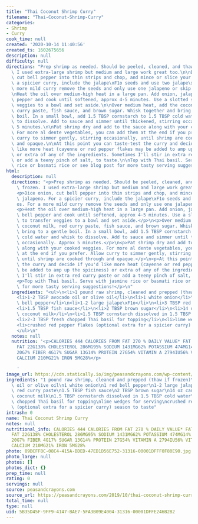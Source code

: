 ```yaml
---
title: "Thai Coconut Shrimp Curry"
filename: "Thai-Coconut-Shrimp-Curry"
categories:
- Shrimp
- Curry
cook_time: null
created: '2020-10-14 11:40:56'
created_ts: 1602675656
description: null
difficulty: null
directions: "Prep shrimp as needed. Should be peeled, cleaned, and thawed if frozen.\
  \ I used extra-large shrimp but medium and large work great too.\n\nDice onion,\
  \ cut bell pepper into thin strips and chop, and mince or slice your jalapeno. For\
  \ a spicier curry, include the jalape\xF1o seeds and use two jalape\xF1os. For a\
  \ more mild curry remove the seeds and only use one jalapeno or skip entirely.\n\
  \nHeat the oil over medium-high heat in a large pan. Add onion, jalapeno, and bell\
  \ pepper and cook until softened, approx 4-5 minutes. Use a slotted spoon to transfer\
  \ veggies to a bowl and set aside.\n\nOver medium heat, add the coconut milk, red\
  \ curry paste, fish sauce, and brown sugar. Whisk together and bring to a gentle\
  \ boil. In a small bowl, add 1.5 TBSP cornstarch to 1.5 TBSP cold water and whisk\
  \ to dissolve. Add to sauce and simmer until thickened, stirring occasionally. Approx\
  \ 5 minutes.\n\nPat shrimp dry and add to the sauce along with your cooked veggies.\
  \ For more al dente vegetables, you can add them at the end if you prefer. Allow\
  \ curry to simmer gently, stirring occasionally, until shrimp are cooked through\
  \ and opaque.\n\nAt this point you can taste-test the curry and decide if you'd\
  \ like more heat (cayenne or red pepper flakes may be added to amp up the spiciness)\
  \ or extra of any of the ingredients. Sometimes I'll stir in extra red curry paste\
  \ or add a teeny pinch of salt, to taste.\n\nTop with Thai basil. Serve with jasmine\
  \ rice or basmati rice or see blog post for more tasty serving suggestions!"
html:
  description: null
  directions: "<p>Prep shrimp as needed. Should be peeled, cleaned, and thawed if\
    \ frozen. I used extra-large shrimp but medium and large work great too.</p>\n\
    <p>Dice onion, cut bell pepper into thin strips and chop, and mince or slice your\
    \ jalapeno. For a spicier curry, include the jalape\xF1o seeds and use two jalape\xF1\
    os. For a more mild curry remove the seeds and only use one jalapeno or skip entirely.</p>\n\
    <p>Heat the oil over medium-high heat in a large pan. Add onion, jalapeno, and\
    \ bell pepper and cook until softened, approx 4-5 minutes. Use a slotted spoon\
    \ to transfer veggies to a bowl and set aside.</p>\n<p>Over medium heat, add the\
    \ coconut milk, red curry paste, fish sauce, and brown sugar. Whisk together and\
    \ bring to a gentle boil. In a small bowl, add 1.5 TBSP cornstarch to 1.5 TBSP\
    \ cold water and whisk to dissolve. Add to sauce and simmer until thickened, stirring\
    \ occasionally. Approx 5 minutes.</p>\n<p>Pat shrimp dry and add to the sauce\
    \ along with your cooked veggies. For more al dente vegetables, you can add them\
    \ at the end if you prefer. Allow curry to simmer gently, stirring occasionally,\
    \ until shrimp are cooked through and opaque.</p>\n<p>At this point you can taste-test\
    \ the curry and decide if you'd like more heat (cayenne or red pepper flakes may\
    \ be added to amp up the spiciness) or extra of any of the ingredients. Sometimes\
    \ I'll stir in extra red curry paste or add a teeny pinch of salt, to taste.</p>\n\
    <p>Top with Thai basil. Serve with jasmine rice or basmati rice or see blog post\
    \ for more tasty serving suggestions!</p>\n"
  ingredients: "<ul>\n<li>1 pound raw shrimp, cleaned and prepped (thaw if frozen)</li>\n\
    <li>1-2 TBSP avocado oil or olive oil</li>\n<li>1 white onion</li>\n<li>1 red\
    \ bell pepper</li>\n<li>1-2 large jalape\xF1o</li>\n<li>3 TBSP red curry paste</li>\n\
    <li>1.5 TBSP fish sauce</li>\n<li>2 TBSP brown sugar</li>\n<li>14 oz canned unsweetened\
    \ coconut milk</li>\n<li>1.5 TBSP cornstarch dissolved in 1.5 TBSP cold water</li>\n\
    <li>2-3 TBSP fresh chopped Thai basil for topping</li>\n<li>lime wedges for serving</li>\n\
    <li>crushed red pepper flakes (optional extra for a spicier curry) season to taste</li>\n\
    </ul>\n"
  notes: null
  nutrition: '<p>CALORIES 444 CALORIES FROM FAT 270 % DAILY VALUE* FAT 30G46% SATURATED
    FAT 22G138% CHOLESTEROL 286MG95% SODIUM 1431MG62% POTASSIUM 474MG14% CARBOHYDRATES
    20G7% FIBER 4G17% SUGAR 13G14% PROTEIN 27G54% VITAMIN A 2794IU56% VITAMIN C 53MG64%
    CALCIUM 210MG21% IRON 5MG28%</p>

    '
image_url: https://cdn.statically.io/img/peasandcrayons.com/wp-content/uploads/2019/10/thai-coconut-shrimp-curry-recipe-2-800x1200.jpg?f=auto
ingredients: "1 pound raw shrimp, cleaned and prepped (thaw if frozen)\n1-2 TBSP avocado\
  \ oil or olive oil\n1 white onion\n1 red bell pepper\n1-2 large jalape\xF1o\n3 TBSP\
  \ red curry paste\n1.5 TBSP fish sauce\n2 TBSP brown sugar\n14 oz canned unsweetened\
  \ coconut milk\n1.5 TBSP cornstarch dissolved in 1.5 TBSP cold water\n2-3 TBSP fresh\
  \ chopped Thai basil for topping\nlime wedges for serving\ncrushed red pepper flakes\
  \ (optional extra for a spicier curry) season to taste"
intrash: 0
name: Thai Coconut Shrimp Curry
notes: null
nutritional_info: CALORIES 444 CALORIES FROM FAT 270 % DAILY VALUE* FAT 30G46% SATURATED
  FAT 22G138% CHOLESTEROL 286MG95% SODIUM 1431MG62% POTASSIUM 474MG14% CARBOHYDRATES
  20G7% FIBER 4G17% SUGAR 13G14% PROTEIN 27G54% VITAMIN A 2794IU56% VITAMIN C 53MG64%
  CALCIUM 210MG21% IRON 5MG28%
photo: 89BCFF8C-08C4-415A-BDED-47ED1D56E752-31316-00001DFFF0F80E90.jpg
photo_large: null
photos: []
photos_dict: {}
prep_time: null
rating: 0
servings: null
source: peasandcrayons.com
source_url: https://peasandcrayons.com/2019/10/thai-coconut-shrimp-curry.html
total_time: null
type: null
uid: 5B35D45F-9FF9-4147-BAE7-5FA3B09E4004-31316-00001DFFE246B2B2
---
```

